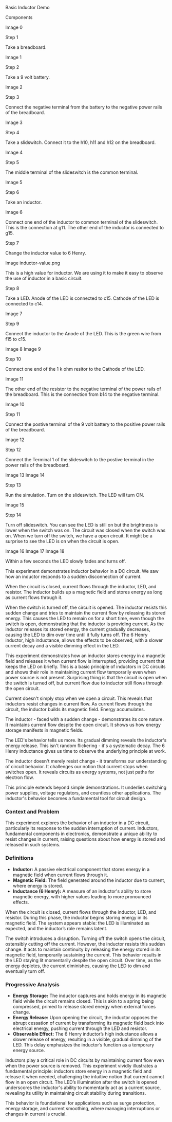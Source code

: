 Basic Inductor Demo

Components

Image 0

Step 1

Take a breadboard.

Image 1

Step 2

Take a 9 volt battery.

Image 2

Step 3

Connect the negative terminal from the battery to the negative power rails of the breadboard.

Image 3

Step 4

Take a slidswitch. Connect it to the h10, h11 and h12 on the breadboard.

Image 4

Step 5

The middle terminal of the slideswitch is the common terminal.

Image 5

Step 6

Take an inductor.

Image 6

Connect one end of the inductor to common terminal of the slideswitch. This is the connection at g11. The other end of the inductor is connected to g15.

Step 7

Change the inductor value to 6 Henry.

Image inductor-value.png

This is a high value for inductor. We are using it to make it easy to observe the use of inductor in a basic circuit.

Step 8

Take a LED. Anode of the LED is connected to c15. Cathode of the LED is connected to c14.

Image 7

Step 9

Connect the inductor to the Anode of the LED. This is the green wire from f15 to c15.

Image 8
Image 9

Step 10

Connect one end of the 1 k ohm resitor to the Cathode of the LED.

Image 11

The other end of the resistor to the negative terminal of the power rails of the breadboard. This is the connection from b14 to the negative terminal.

Image 10

Step 11

Connect the postive terminal of the 9 volt battery to the positive power rails of the breadboard.

Image 12

Step 12

Connect the Terminal 1 of the slideswitch to the postive terminal in the power rails of the breadboard.

Image 13
Image 14

Step 13

Run the simulation. Turn on the slideswitch. The LED will turn ON.

Image 15

Step 14

Turn off slideswitch. You can see the LED is still on but the brightness is lower when the switch was on. The circuit was closed when the switch was on. When we turn off the switch, we have a open circuit. It might be a surprise to see the LED is on when the circuit is open.

Image 16
Image 17
Image 18

Within a few seconds the LED slowly fades and turns off.

This experiment demonstrates inductor behavior in a DC circuit. We saw how an inductor responds to a sudden disconnection of current.

When the circuit is closed, current flows through the inductor, LED, and resistor. The inductor builds up a magnetic field and stores energy as long as current flows through it.

When the switch is turned off, the circuit is opened. The inductor resists this sudden change and tries to maintain the current flow by releasing its stored energy. This causes the LED to remain on for a short time, even though the switch is open, demonstrating that the inductor is providing current. As the inductor releases its stored energy, the current gradually decreases, causing the LED to dim over time until it fully turns off. The 6 Henry inductor, high inductance, allows the effects to be observed, with a slower current decay and a visible dimming effect in the LED.

This experiment demonstrates how an inductor stores energy in a magnetic field and releases it when current flow is interrupted, providing current that keeps the LED on briefly. This is a basic principle of inductors in DC circuits and shows their role in maintaining current flow temporarily even when power source is not present. Surprising thing is that the circuit is open when the switch is turned off, but current flow due to inductor still flows through the open circuit.


Current doesn't simply stop when we open a circuit. This reveals that inductors resist changes in current flow. As current flows through the circuit, the inductor builds its magnetic field. Energy accumulates. 

The inductor - faced with a sudden change - demonstrates its core nature. It maintains current flow despite the open circuit. It shows us how energy storage manifests in magnetic fields.

The LED's behavior tells us more. Its gradual dimming reveals the inductor's energy release. This isn't random flickering - it's a systematic decay. The 6 Henry inductance gives us time to observe the underlying principle at work.

The inductor doesn't merely resist change - it transforms our understanding of circuit behavior. It challenges our notion that current stops when switches open. It reveals circuits as energy systems, not just paths for electron flow.

This principle extends beyond simple demonstrations. It underlies switching power supplies, voltage regulators, and countless other applications. The inductor's behavior becomes a fundamental tool for circuit design.


### Context and Problem

This experiment explores the behavior of an inductor in a DC circuit, particularly its response to the sudden interruption of current. Inductors, fundamental components in electronics, demonstrate a unique ability to resist changes in current, raising questions about how energy is stored and released in such systems.

### Definitions  

- **Inductor:** A passive electrical component that stores energy in a magnetic field when current flows through it.  
- **Magnetic Field:** The field generated around the inductor due to current, where energy is stored.  
- **Inductance (6 Henry):** A measure of an inductor's ability to store magnetic energy, with higher values leading to more pronounced effects.  

When the circuit is closed, current flows through the inductor, LED, and resistor. During this phase, the inductor begins storing energy in its magnetic field. The system appears stable: the LED is illuminated as expected, and the inductor’s role remains latent.

The switch introduces a disruption. Turning off the switch opens the circuit, ostensibly cutting off the current. However, the inductor resists this sudden change. It acts to maintain continuity by releasing the energy stored in its magnetic field, temporarily sustaining the current. This behavior results in the LED staying lit momentarily despite the open circuit. Over time, as the energy depletes, the current diminishes, causing the LED to dim and eventually turn off.

### Progressive Analysis  

- **Energy Storage:** The inductor captures and holds energy in its magnetic field while the circuit remains closed. This is akin to a spring being compressed, primed to release stored energy when external forces change.  
- **Energy Release:** Upon opening the circuit, the inductor opposes the abrupt cessation of current by transforming its magnetic field back into electrical energy, pushing current through the LED and resistor.  
- **Observable Effect:** The 6 Henry inductor’s high inductance allows a slower release of energy, resulting in a visible, gradual dimming of the LED. This delay emphasizes the inductor’s function as a temporary energy source.

Inductors play a critical role in DC circuits by maintaining current flow even when the power source is removed. This experiment vividly illustrates a fundamental principle: inductors store energy in a magnetic field and release it when needed, challenging the intuitive notion that current cannot flow in an open circuit. The LED’s illumination after the switch is opened underscores the inductor's ability to momentarily act as a current source, revealing its utility in maintaining circuit stability during transitions.

This behavior is foundational for applications such as surge protection, energy storage, and current smoothing, where managing interruptions or changes in current is crucial.
